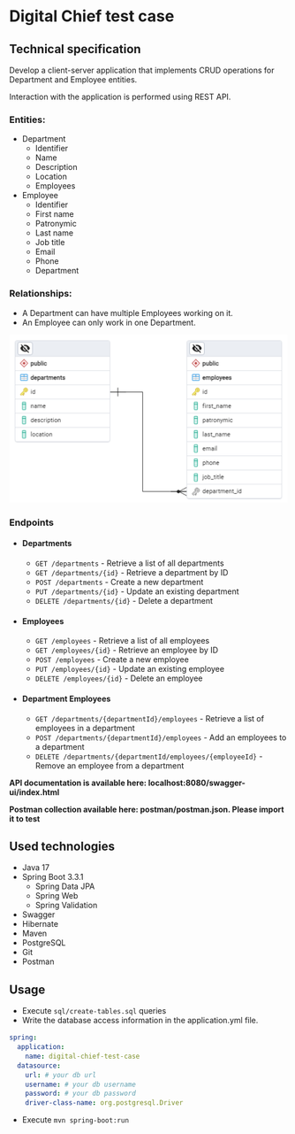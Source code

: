 # Digital Chief test case

## Technical specification

Develop a client-server application that implements CRUD operations for Department and Employee entities.

Interaction with the application is performed using REST API.

### Entities:

* Department
    * Identifier
    * Name
    * Description
    * Location
    * Employees
* Employee
    * Identifier
    * First name
    * Patronymic
    * Last name
    * Job title
    * Email
    * Phone
    * Department

### Relationships:

* A Department can have multiple Employees working on it.
* An Employee can only work in one Department.

![Database structure](docs/database-structure.png)

### Endpoints

* #### Departments

    * `GET /departments` - Retrieve a list of all departments
    * `GET /departments/{id}` - Retrieve a department by ID
    * `POST /departments` - Create a new department
    * `PUT /departments/{id}` - Update an existing department
    * `DELETE /departments/{id}` - Delete a department 

* #### Employees

    * `GET /employees` - Retrieve a list of all employees
    * `GET /employees/{id}` - Retrieve an employee by ID
    * `POST /employees` - Create a new employee
    * `PUT /employees/{id}` - Update an existing employee
    * `DELETE /employees/{id}` - Delete an employee

* #### Department Employees

    * `GET /departments/{departmentId}/employees` - Retrieve a list of employees in a department
    * `POST /departments/{departmentId}/employees` - Add an employees to a department
    * `DELETE /departments/{departmentId/employees/{employeeId}` - Remove an employee from a department

**API documentation is available here: localhost:8080/swagger-ui/index.html**

**Postman collection available here: postman/postman.json. Please import it to test**

## Used technologies

- Java 17
- Spring Boot 3.3.1
  - Spring Data JPA
  - Spring Web
  - Spring Validation
- Swagger
- Hibernate
- Maven
- PostgreSQL
- Git
- Postman

## Usage

* Execute `sql/create-tables.sql` queries
* Write the database access information in the application.yml file.
```yaml
spring:
  application:
    name: digital-chief-test-case
  datasource:
    url: # your db url
    username: # your db username
    password: # your db password
    driver-class-name: org.postgresql.Driver
```
* Execute `mvn spring-boot:run`

